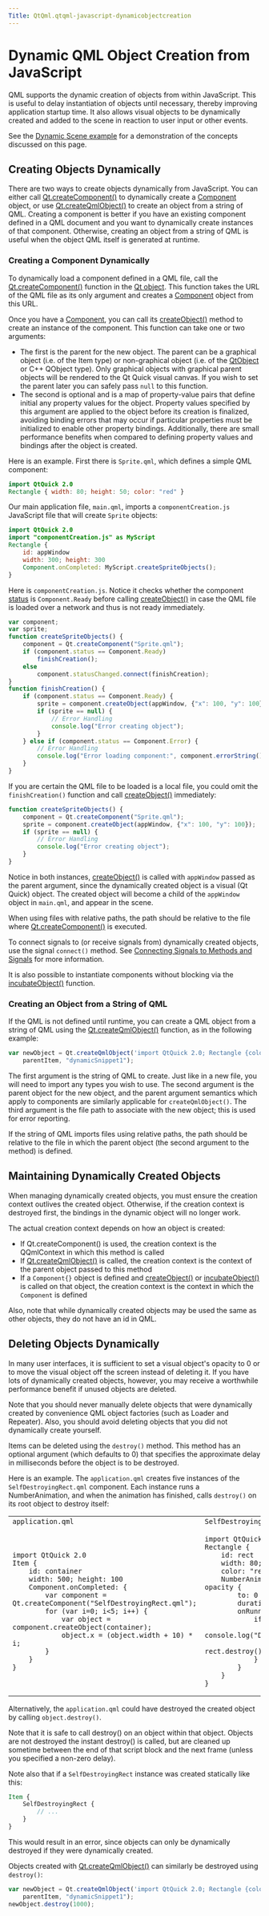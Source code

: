 ```yaml
---
Title: QtQml.qtqml-javascript-dynamicobjectcreation
---
```

        
Dynamic QML Object Creation from JavaScript
===========================================

<span class="subtitle"></span>
<span id="details"></span>
QML supports the dynamic creation of objects from within JavaScript. This is useful to delay instantiation of objects until necessary, thereby improving application startup time. It also allows visual objects to be dynamically created and added to the scene in reaction to user input or other events.

See the [Dynamic Scene example](https://developer.ubuntu.comapps/qml/sdk-15.04.1/QtQml.dynamicscene/) for a demonstration of the concepts discussed on this page.

<span id="creating-objects-dynamically"></span>
Creating Objects Dynamically
----------------------------

There are two ways to create objects dynamically from JavaScript. You can either call [Qt.createComponent()](../QtQml.Qt.md#createComponent-method) to dynamically create a [Component](../QtQml.Component.md) object, or use [Qt.createQmlObject()](../QtQml.Qt.md#createQmlObject-method) to create an object from a string of QML. Creating a component is better if you have an existing component defined in a QML document and you want to dynamically create instances of that component. Otherwise, creating an object from a string of QML is useful when the object QML itself is generated at runtime.

<span id="creating-a-component-dynamically"></span>
### Creating a Component Dynamically

To dynamically load a component defined in a QML file, call the [Qt.createComponent()](../QtQml.Qt.md#createComponent-method) function in the [Qt object](../QtQml.Qt.md#qmlglobalqtobject). This function takes the URL of the QML file as its only argument and creates a [Component](../QtQml.Component.md) object from this URL.

Once you have a [Component](../QtQml.Component.md), you can call its [createObject()](../QtQml.Component.md#createObject-method) method to create an instance of the component. This function can take one or two arguments:

-   The first is the parent for the new object. The parent can be a graphical object (i.e. of the Item type) or non-graphical object (i.e. of the [QtObject](../QtQml.QtObject.md) or C++ QObject type). Only graphical objects with graphical parent objects will be rendered to the Qt Quick visual canvas. If you wish to set the parent later you can safely pass `null` to this function.
-   The second is optional and is a map of property-value pairs that define initial any property values for the object. Property values specified by this argument are applied to the object before its creation is finalized, avoiding binding errors that may occur if particular properties must be initialized to enable other property bindings. Additionally, there are small performance benefits when compared to defining property values and bindings after the object is created.

Here is an example. First there is `Sprite.qml`, which defines a simple QML component:

``` qml
import QtQuick 2.0
Rectangle { width: 80; height: 50; color: "red" }
```

Our main application file, `main.qml`, imports a `componentCreation.js` JavaScript file that will create `Sprite` objects:

``` qml
import QtQuick 2.0
import "componentCreation.js" as MyScript
Rectangle {
    id: appWindow
    width: 300; height: 300
    Component.onCompleted: MyScript.createSpriteObjects();
}
```

Here is `componentCreation.js`. Notice it checks whether the component [status](../QtQml.Component.md#status-prop) is `Component.Ready` before calling [createObject()](../QtQml.Component.md#createObject-method) in case the QML file is loaded over a network and thus is not ready immediately.

``` js
var component;
var sprite;
function createSpriteObjects() {
    component = Qt.createComponent("Sprite.qml");
    if (component.status == Component.Ready)
        finishCreation();
    else
        component.statusChanged.connect(finishCreation);
}
function finishCreation() {
    if (component.status == Component.Ready) {
        sprite = component.createObject(appWindow, {"x": 100, "y": 100});
        if (sprite == null) {
            // Error Handling
            console.log("Error creating object");
        }
    } else if (component.status == Component.Error) {
        // Error Handling
        console.log("Error loading component:", component.errorString());
    }
}
```

If you are certain the QML file to be loaded is a local file, you could omit the `finishCreation()` function and call [createObject()](../QtQml.Component.md#createObject-method) immediately:

``` js
function createSpriteObjects() {
    component = Qt.createComponent("Sprite.qml");
    sprite = component.createObject(appWindow, {"x": 100, "y": 100});
    if (sprite == null) {
        // Error Handling
        console.log("Error creating object");
    }
}
```

Notice in both instances, [createObject()](../QtQml.Component.md#createObject-method) is called with `appWindow` passed as the parent argument, since the dynamically created object is a visual (Qt Quick) object. The created object will become a child of the `appWindow` object in `main.qml`, and appear in the scene.

When using files with relative paths, the path should be relative to the file where [Qt.createComponent()](../QtQml.Qt.md#createComponent-method) is executed.

To connect signals to (or receive signals from) dynamically created objects, use the signal `connect()` method. See [Connecting Signals to Methods and Signals](../QtQml.qtqml-syntax-signals.md#connecting-signals-to-methods-and-signals) for more information.

It is also possible to instantiate components without blocking via the [incubateObject()](../QtQml.Component.md#incubateObject-method) function.

<span id="creating-an-object-from-a-string-of-qml"></span>
### Creating an Object from a String of QML

If the QML is not defined until runtime, you can create a QML object from a string of QML using the [Qt.createQmlObject()](../QtQml.Qt.md#createQmlObject-method) function, as in the following example:

``` qml
var newObject = Qt.createQmlObject('import QtQuick 2.0; Rectangle {color: "red"; width: 20; height: 20}',
    parentItem, "dynamicSnippet1");
```

The first argument is the string of QML to create. Just like in a new file, you will need to import any types you wish to use. The second argument is the parent object for the new object, and the parent argument semantics which apply to components are similarly applicable for `createQmlObject()`. The third argument is the file path to associate with the new object; this is used for error reporting.

If the string of QML imports files using relative paths, the path should be relative to the file in which the parent object (the second argument to the method) is defined.

<span id="maintaining-dynamically-created-objects"></span>
Maintaining Dynamically Created Objects
---------------------------------------

When managing dynamically created objects, you must ensure the creation context outlives the created object. Otherwise, if the creation context is destroyed first, the bindings in the dynamic object will no longer work.

The actual creation context depends on how an object is created:

-   If Qt.createComponent() is used, the creation context is the QQmlContext in which this method is called
-   If [Qt.createQmlObject()](../QtQml.Qt.md#createQmlObject-method) is called, the creation context is the context of the parent object passed to this method
-   If a `Component{}` object is defined and [createObject()](../QtQml.Component.md#createObject-method) or [incubateObject()](../QtQml.Component.md#incubateObject-method) is called on that object, the creation context is the context in which the `Component` is defined

Also, note that while dynamically created objects may be used the same as other objects, they do not have an id in QML.

<span id="deleting-objects-dynamically"></span>
Deleting Objects Dynamically
----------------------------

In many user interfaces, it is sufficient to set a visual object's opacity to 0 or to move the visual object off the screen instead of deleting it. If you have lots of dynamically created objects, however, you may receive a worthwhile performance benefit if unused objects are deleted.

Note that you should never manually delete objects that were dynamically created by convenience QML object factories (such as Loader and Repeater). Also, you should avoid deleting objects that you did not dynamically create yourself.

Items can be deleted using the `destroy()` method. This method has an optional argument (which defaults to 0) that specifies the approximate delay in milliseconds before the object is to be destroyed.

Here is an example. The `application.qml` creates five instances of the `SelfDestroyingRect.qml` component. Each instance runs a NumberAnimation, and when the animation has finished, calls `destroy()` on its root object to destroy itself:

<table>
<colgroup>
<col width="50%" />
<col width="50%" />
</colgroup>
<tbody>
<tr class="odd">
<td><code>application.qml</code></td>
<td><code>SelfDestroyingRect.qml</code></td>
</tr>
<tr class="even">
<td><pre class="qml"><code>import QtQuick 2.0
Item {
    id: container
    width: 500; height: 100
    Component.onCompleted: {
        var component = Qt.createComponent(&quot;SelfDestroyingRect.qml&quot;);
        for (var i=0; i&lt;5; i++) {
            var object = component.createObject(container);
            object.x = (object.width + 10) * i;
        }
    }
}</code></pre></td>
<td><pre class="qml"><code>import QtQuick 2.0
Rectangle {
    id: rect
    width: 80; height: 80
    color: &quot;red&quot;
    NumberAnimation on opacity {
        to: 0
        duration: 1000
        onRunningChanged: {
            if (!running) {
                console.log(&quot;Destroying...&quot;)
                rect.destroy();
            }
        }
    }
}</code></pre></td>
</tr>
</tbody>
</table>

Alternatively, the `application.qml` could have destroyed the created object by calling `object.destroy()`.

Note that it is safe to call destroy() on an object within that object. Objects are not destroyed the instant destroy() is called, but are cleaned up sometime between the end of that script block and the next frame (unless you specified a non-zero delay).

Note also that if a `SelfDestroyingRect` instance was created statically like this:

``` qml
Item {
    SelfDestroyingRect {
        // ...
    }
}
```

This would result in an error, since objects can only be dynamically destroyed if they were dynamically created.

Objects created with [Qt.createQmlObject()](../QtQml.Qt.md#createQmlObject-method) can similarly be destroyed using `destroy()`:

``` qml
var newObject = Qt.createQmlObject('import QtQuick 2.0; Rectangle {color: "red"; width: 20; height: 20}',
    parentItem, "dynamicSnippet1");
newObject.destroy(1000);
```

